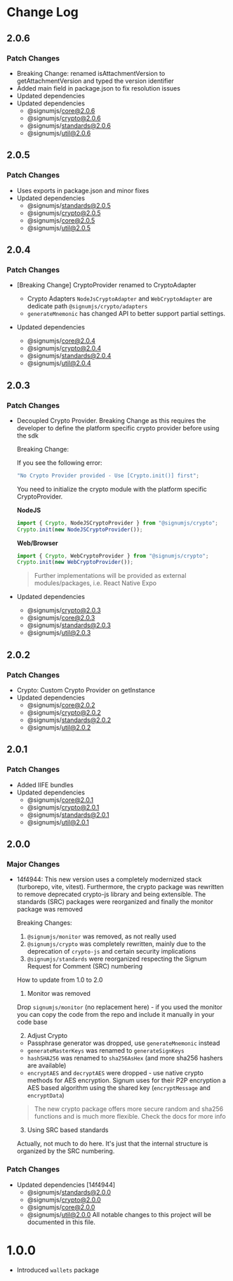 # Change Log

## 2.0.6

### Patch Changes

- Breaking Change: renamed isAttachmentVersion to getAttachmentVersion and typed the version identifier
- Added main field in package.json to fix resolution issues
- Updated dependencies
- Updated dependencies
  - @signumjs/core@2.0.6
  - @signumjs/crypto@2.0.6
  - @signumjs/standards@2.0.6
  - @signumjs/util@2.0.6

## 2.0.5

### Patch Changes

- Uses exports in package.json and minor fixes
- Updated dependencies
  - @signumjs/standards@2.0.5
  - @signumjs/crypto@2.0.5
  - @signumjs/core@2.0.5
  - @signumjs/util@2.0.5

## 2.0.4

### Patch Changes

- [Breaking Change] CryptoProvider renamed to CryptoAdapter

  - Crypto Adapters `NodeJsCryptoAdapter` and `WebCryptoAdapter` are dedicate path `@signumjs/crypto/adapters`
  - `generateMnemonic` has changed API to better support partial settings.

- Updated dependencies
  - @signumjs/core@2.0.4
  - @signumjs/crypto@2.0.4
  - @signumjs/standards@2.0.4
  - @signumjs/util@2.0.4

## 2.0.3

### Patch Changes

- Decoupled Crypto Provider. Breaking Change as this requires the developer to define the platform specific crypto provider before using the sdk

  Breaking Change:

  If you see the following error:

  ```ts
  "No Crypto Provider provided - Use [Crypto.init()] first";
  ```

  You need to initialize the crypto module with the platform specific CryptoProvider.

  **NodeJS**

  ```ts
  import { Crypto, NodeJSCryptoProvider } from "@signumjs/crypto";
  Crypto.init(new NodeJSCryptoProvider());
  ```

  **Web/Browser**

  ```ts
  import { Crypto, WebCryptoProvider } from "@signumjs/crypto";
  Crypto.init(new WebCryptoProvider());
  ```

  > Further implementations will be provided as external modules/packages, i.e. React Native Expo

- Updated dependencies
  - @signumjs/crypto@2.0.3
  - @signumjs/core@2.0.3
  - @signumjs/standards@2.0.3
  - @signumjs/util@2.0.3

## 2.0.2

### Patch Changes

- Crypto: Custom Crypto Provider on getInstance
- Updated dependencies
  - @signumjs/core@2.0.2
  - @signumjs/crypto@2.0.2
  - @signumjs/standards@2.0.2
  - @signumjs/util@2.0.2

## 2.0.1

### Patch Changes

- Added IIFE bundles
- Updated dependencies
  - @signumjs/core@2.0.1
  - @signumjs/crypto@2.0.1
  - @signumjs/standards@2.0.1
  - @signumjs/util@2.0.1

## 2.0.0

### Major Changes

- 14f4944: This new version uses a completely modernized stack (turborepo, vite, vitest). Furthermore, the crypto package was rewritten to remove deprecated crypto-js library and being extensible. The standards (SRC) packages were reorganized and finally the monitor package was removed

  Breaking Changes:

  1. `@signumjs/monitor` was removed, as not really used
  2. `@signumjs/crypto` was completely rewritten, mainly due to the deprecation of `crypto-js` and certain security implications
  3. `@signumjs/standards` were reorganized respecting the Signum Request for Comment (SRC) numbering

  How to update from 1.0 to 2.0

  1. Monitor was removed

  Drop `signumjs/monitor` (no replacement here) - if you used the monitor you can copy the code from the repo and include it manually in your code base

  2. Adjust Crypto

  - Passphrase generator was dropped, use `generateMnemonic` instead
  - `generateMasterKeys` was renamed to `generateSignKeys`
  - `hashSHA256` was renamed to `sha256AsHex` (and more sha256 hashers are available)
  - `encryptAES` and `decryptAES` were dropped - use native crypto methods for AES encryption. Signum uses for their P2P encryption a AES based algorithm using the shared key (`encryptMessage` and `encryptData`)

  > The new crypto package offers more secure random and sha256 functions and is much more flexible. Check the docs for more info

  3. Using SRC based standards

  Actually, not much to do here. It's just that the internal structure is organized by the SRC numbering.

### Patch Changes

- Updated dependencies [14f4944]
  - @signumjs/standards@2.0.0
  - @signumjs/crypto@2.0.0
  - @signumjs/core@2.0.0
  - @signumjs/util@2.0.0
    All notable changes to this project will be documented in this file.

# 1.0.0

- Introduced `wallets` package
